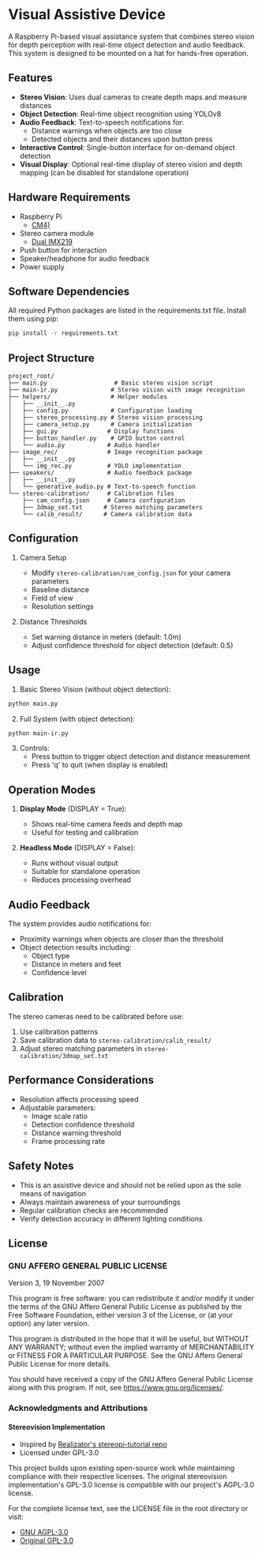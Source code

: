 # Visual Assistive Device

A Raspberry Pi-based visual assistance system that combines stereo vision for depth perception with real-time object detection and audio feedback. This system is designed to be mounted on a hat for hands-free operation.

## Features

- **Stereo Vision**: Uses dual cameras to create depth maps and measure distances
- **Object Detection**: Real-time object recognition using YOLOv8
- **Audio Feedback**: Text-to-speech notifications for:
  - Distance warnings when objects are too close
  - Detected objects and their distances upon button press
- **Interactive Control**: Single-button interface for on-demand object detection
- **Visual Display**: Optional real-time display of stereo vision and depth mapping (can be disabled for standalone operation)

## Hardware Requirements

- Raspberry Pi
  - [CM4)](https://www.raspberrypi.com/products/compute-module-4/?variant=raspberry-pi-cm4001000)
- Stereo camera module
  - [Dual IMX219](https://www.waveshare.com/imx219-83-stereo-camera.htm)
- Push button for interaction
- Speaker/headphone for audio feedback
- Power supply

## Software Dependencies
All required Python packages are listed in the requirements.txt file. Install them using pip:

```bash
pip install -r requirements.txt
```
## Project Structure

```
project_root/
├── main.py                   # Basic stereo vision script
├── main-ir.py               # Stereo vision with image recognition
├── helpers/                 # Helper modules
│   ├── __init__.py
│   ├── config.py            # Configuration loading
│   ├── stereo_processing.py # Stereo vision processing
│   ├── camera_setup.py      # Camera initialization
│   ├── gui.py              # Display functions
│   ├── button_handler.py    # GPIO button control
│   └── audio.py            # Audio handler
├── image_rec/              # Image recognition package
│   ├── __init__.py
│   └── img_rec.py          # YOLO implementation
├── speakers/               # Audio feedback package
│   ├── __init__.py
│   └── generative_audio.py # Text-to-speech function
└── stereo-calibration/     # Calibration files
    ├── cam_config.json     # Camera configuration
    ├── 3dmap_set.txt      # Stereo matching parameters
    └── calib_result/      # Camera calibration data
```

## Configuration

1. Camera Setup
   - Modify `stereo-calibration/cam_config.json` for your camera parameters
   - Baseline distance
   - Field of view
   - Resolution settings

2. Distance Thresholds
   - Set warning distance in meters (default: 1.0m)
   - Adjust confidence threshold for object detection (default: 0.5)

## Usage

1. Basic Stereo Vision (without object detection):
```bash
python main.py
```

2. Full System (with object detection):
```bash
python main-ir.py
```

3. Controls:
   - Press button to trigger object detection and distance measurement
   - Press 'q' to quit (when display is enabled)

## Operation Modes

1. **Display Mode** (DISPLAY = True):
   - Shows real-time camera feeds and depth map
   - Useful for testing and calibration

2. **Headless Mode** (DISPLAY = False):
   - Runs without visual output
   - Suitable for standalone operation
   - Reduces processing overhead

## Audio Feedback

The system provides audio notifications for:
- Proximity warnings when objects are closer than the threshold
- Object detection results including:
  - Object type
  - Distance in meters and feet
  - Confidence level

## Calibration

The stereo cameras need to be calibrated before use:
1. Use calibration patterns
2. Save calibration data to `stereo-calibration/calib_result/`
3. Adjust stereo matching parameters in `stereo-calibration/3dmap_set.txt`

## Performance Considerations

- Resolution affects processing speed
- Adjustable parameters:
  - Image scale ratio
  - Detection confidence threshold
  - Distance warning threshold
  - Frame processing rate

## Safety Notes

- This is an assistive device and should not be relied upon as the sole means of navigation
- Always maintain awareness of your surroundings
- Regular calibration checks are recommended
- Verify detection accuracy in different lighting conditions

## License

### GNU AFFERO GENERAL PUBLIC LICENSE
Version 3, 19 November 2007

This program is free software: you can redistribute it and/or modify it under the terms of the GNU Affero General Public License as published by the Free Software Foundation, either version 3 of the License, or (at your option) any later version.

This program is distributed in the hope that it will be useful, but WITHOUT ANY WARRANTY; without even the implied warranty of MERCHANTABILITY or FITNESS FOR A PARTICULAR PURPOSE. See the GNU Affero General Public License for more details.

You should have received a copy of the GNU Affero General Public License along with this program. If not, see <https://www.gnu.org/licenses/>.

### Acknowledgments and Attributions

#### Stereovision Implementation
- Inspired by [Realizator's stereopi-tutorial repo](https://github.com/realizator/stereopi-tutorial)
- Licensed under GPL-3.0

This project builds upon existing open-source work while maintaining compliance with their respective licenses. The original stereovision implementation's GPL-3.0 license is compatible with our project's AGPL-3.0 license.

For the complete license text, see the LICENSE file in the root directory or visit:
- [GNU AGPL-3.0](https://www.gnu.org/licenses/agpl-3.0.en.html)
- [Original GPL-3.0](https://www.gnu.org/licenses/gpl-3.0.en.html)
